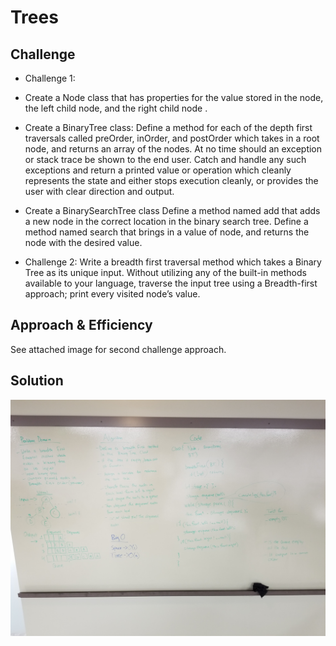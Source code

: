 # Trees
<!-- Short summary or background information -->

## Challenge
* Challenge 1:
- Create a Node class that has properties for the value stored in the node, the left child node, and the right child node .
- Create a BinaryTree class:
  Define a method for each of the depth first traversals called preOrder, inOrder, and postOrder which takes in a root node, and returns an array of the nodes.
  At no time should an exception or stack trace be shown to the end user. Catch and handle any such exceptions and return a printed value or operation which cleanly represents the state and either stops execution cleanly, or provides the user with clear direction and output.

- Create a BinarySearchTree class
  Define a method named add that adds a new node in the correct location in the binary search tree.
  Define a method named search that brings in a value of node, and returns the node with the desired value.
* Challenge 2:
  Write a breadth first traversal method which takes a Binary Tree as its unique input. Without utilizing any of the built-in methods available to your language, traverse the input tree using a Breadth-first approach; print every visited node’s value.

## Approach & Efficiency
See attached image for second challenge approach.

## Solution
!['breadth'](./assets/breadth-first.jpg)